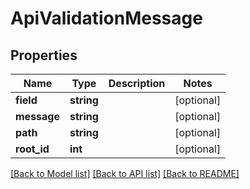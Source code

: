 # ApiValidationMessage

## Properties
Name | Type | Description | Notes
------------ | ------------- | ------------- | -------------
**field** | **string** |  | [optional] 
**message** | **string** |  | [optional] 
**path** | **string** |  | [optional] 
**root_id** | **int** |  | [optional] 

[[Back to Model list]](../README.md#documentation-for-models) [[Back to API list]](../README.md#documentation-for-api-endpoints) [[Back to README]](../README.md)


